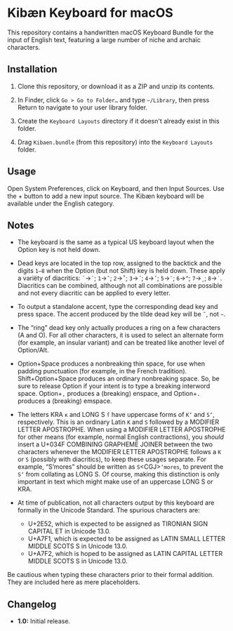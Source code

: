 # Kibæn Keyboard for macOS

This repository contains a handwritten macOS Keyboard Bundle for the input of English text, featuring a large number of niche and archaïc characters.

## Installation

01. Clone this repository, or download it as a ZIP and unzip its contents.

02. In Finder, click `Go > Go to Folder…` and type `~/Library`, then press Return to navigate to your user library folder.

03. Create the `Keyboard Layouts` directory if it doesn't already exist in this folder.

04. Drag `Kibaen.bundle` (from this repository) into the `Keyboard Layouts` folder.

## Usage

Open System Preferences, click on Keyboard, and then Input Sources.
Use the + button to add a new input source.
The Kibæn keyboard will be available under the English category.

## Notes

+ The keyboard is the same as a typical US keyboard layout when the Option key is not held down.

+ Dead keys are located in the top row, assigned to the backtick and the digits `1–8` when the Option (but not Shift) key is held down.
These apply a variëty of diacritics: `` ` ``→`` ` ``; `1`→`˜`; `2`→`˚`; `3`→`´`; `4`→`ˇ`; `5`→`¨`; `6`→`^`; `7`→`¸`; `8`→`˙`.
Diacritics can be combined, although not all combinations are possible and not every diacritic can be applied to every letter.

+ To output a standalone accent, type the corresponding dead key and press space.
The accent produced by the tilde dead key will be `˜`, not `~`.

+ The “ring” dead key only actually produces a ring on a few characters (A and O).
For all other characters, it is used to select an alternate form (for example, an insular variant) and can be treated like another level of Option/Alt.

+ Option+Space produces a nonbreaking thin space, for use when padding punctuation (for example, in the French tradition).
Shift+Option+Space produces an ordinary nonbreaking space.
So, be sure to release Option if your intent is to type a breaking interword space.
Option+`,` produces a (breaking) enspace, and Option+`.` produces a (breaking) emspace.

+ The letters KRA `ĸ` and LONG S `ſ` have uppercase forms of `Kʼ` and `Sʼ`, respectively.
This is an ordinary Latin `K` and `S` followed by a MODIFIER LETTER APOSTROPHE.
When using a MODIFIER LETTER APOSTROPHE for other means (for example, normal English contractions), you *should* insert a U+034F COMBINING GRAPHEME JOINER between the two characters whenever the MODIFIER LETTER APOSTROPHE follows a `K` or `S` (possibly with diacritics), to keep these usages separate.
For example, “Sʼmores” should be written as `S`\<CGJ>`ʼmores`, to prevent the `Sʼ` from collating as LONG S.
Of course, making this distinction is only important in text which might make use of an uppercase LONG S or KRA.

+ At time of publication, not all characters output by this keyboard are formally in the Unicode Standard.
The spurious characters are:

	+ U+2E52, which is expected to be assigned as TIRONIAN SIGN CAPITAL ET in Unicode 13.0.
	+ U+A7F1, which is expected to be assigned as LATIN SMALL LETTER MIDDLE SCOTS S in Unicode 13.0.
	+ U+A7F2, which is hoped to be assigned as LATIN CAPITAL LETTER MIDDLE SCOTS S in Unicode 13.0.

Be cautious when typing these characters prior to their formal addition.
They are included here as mere placeholders.

## Changelog

+ **1.0:**
Initial release.
